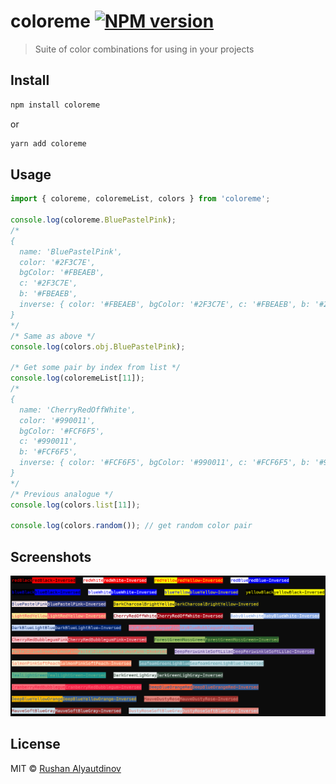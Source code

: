 # coloreme [![NPM version][npm-image]][npm-url]

> Suite of color combinations for using in your projects

## Install

```sh
npm install coloreme
```

or

```sh
yarn add coloreme
```

## Usage

```javascript
import { coloreme, coloremeList, colors } from 'coloreme';

console.log(coloreme.BluePastelPink);
/*
{
  name: 'BluePastelPink',
  color: '#2F3C7E',
  bgColor: '#FBEAEB',
  c: '#2F3C7E',
  b: '#FBEAEB',
  inverse: { color: '#FBEAEB', bgColor: '#2F3C7E', c: '#FBEAEB', b: '#2F3C7E' }
}
*/
/* Same as above */
console.log(colors.obj.BluePastelPink);

/* Get some pair by index from list */
console.log(coloremeList[11]);
/*
{
  name: 'CherryRedOffWhite',
  color: '#990011',
  bgColor: '#FCF6F5',
  c: '#990011',
  b: '#FCF6F5',
  inverse: { color: '#FCF6F5', bgColor: '#990011', c: '#FCF6F5', b: '#990011' }
}
*/
/* Previous analogue */
console.log(colors.list[11]);

console.log(colors.random()); // get random color pair
```

## Screenshots

![Screenshot](media/screenshot.png)

## License

MIT © [Rushan Alyautdinov](https://github.com/akgondber)

[npm-image]: https://img.shields.io/npm/v/coloreme.svg?style=flat
[npm-url]: https://npmjs.org/package/coloreme
